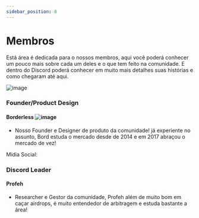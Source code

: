 ```yaml
--- 
sidebar_position: 8
---
```


# Membros
Está área é dedicada para o nossos membros, aqui você poderá conhecer um pouco mais sobre cada um deles e o que tem feito na comunidade. E dentro do Discord poderá conhecer em muito mais detalhes suas histórias e como chegaram até aqui.

![image](https://github.com/user-attachments/assets/0b840c5b-33e1-4736-8fb3-d9d7a8732f69)


### Founder/Product Design

#### **Borderless**  ![image](https://github.com/user-attachments/assets/41e15fc5-5b10-4173-996c-408f47bb5ace)

 - Nosso Founder e Designer de produto da comunidade! já experiente no assunto, Bord estuda o mercado desde de 2014 e em 2017 abraçou o mercado de vez!


Midia Social: 

### Discord Leader
#### Profeh
 - Researcher e Gestor da comunidade, Profeh além de muito bom em caçar airdrops, é muito entendedor de arbitragem e estuda bastante a área!



